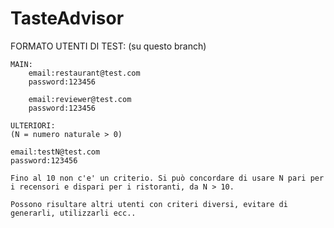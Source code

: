 # TasteAdvisor

FORMATO UTENTI DI TEST: (su questo branch)

    MAIN:   
        email:restaurant@test.com
        password:123456
        
        email:reviewer@test.com
        password:123456
        
    ULTERIORI:
    (N = numero naturale > 0)

    email:testN@test.com
    password:123456

    Fino al 10 non c'e' un criterio. Si può concordare di usare N pari per i recensori e dispari per i ristoranti, da N > 10.

    Possono risultare altri utenti con criteri diversi, evitare di generarli, utilizzarli ecc..
